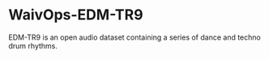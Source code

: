 # WaivOps-EDM-TR9
EDM-TR9 is an open audio dataset containing a series of dance and techno drum rhythms.
